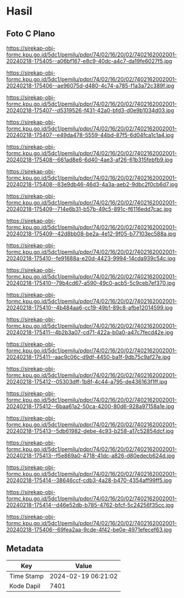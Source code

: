 # Hasil

## Foto C Plano

https://sirekap-obj-formc.kpu.go.id/5dc1/pemilu/pdpr/74/02/16/20/02/7402162002001-20240218-175405--a06bf167-e8c9-40dc-a4c7-da19fe6027f5.jpg

https://sirekap-obj-formc.kpu.go.id/5dc1/pemilu/pdpr/74/02/16/20/02/7402162002001-20240218-175406--ae96075d-d480-4c74-a785-f1a3a72c389f.jpg

https://sirekap-obj-formc.kpu.go.id/5dc1/pemilu/pdpr/74/02/16/20/02/7402162002001-20240218-175407--d5319526-f431-42a0-bfd3-d0e9b1034d03.jpg

https://sirekap-obj-formc.kpu.go.id/5dc1/pemilu/pdpr/74/02/16/20/02/7402162002001-20240218-175407--e49da478-5559-44bd-87f5-6d04fca1c1a4.jpg

https://sirekap-obj-formc.kpu.go.id/5dc1/pemilu/pdpr/74/02/16/20/02/7402162002001-20240218-175408--661ad8e6-6d40-4ae3-af26-61b315febfb9.jpg

https://sirekap-obj-formc.kpu.go.id/5dc1/pemilu/pdpr/74/02/16/20/02/7402162002001-20240218-175408--83e9db46-46d3-4a3a-aeb2-9dbc2f0cb6d7.jpg

https://sirekap-obj-formc.kpu.go.id/5dc1/pemilu/pdpr/74/02/16/20/02/7402162002001-20240218-175409--714e6b31-b57b-49c5-891c-f6116edd7cac.jpg

https://sirekap-obj-formc.kpu.go.id/5dc1/pemilu/pdpr/74/02/16/20/02/7402162002001-20240218-175409--42d8bb08-be2a-4e12-9f05-b77103ec588a.jpg

https://sirekap-obj-formc.kpu.go.id/5dc1/pemilu/pdpr/74/02/16/20/02/7402162002001-20240218-175410--fe91688a-e20d-4423-9994-14cda939c54c.jpg

https://sirekap-obj-formc.kpu.go.id/5dc1/pemilu/pdpr/74/02/16/20/02/7402162002001-20240218-175410--79b4cd67-a590-49c0-acb5-5c9ceb7ef370.jpg

https://sirekap-obj-formc.kpu.go.id/5dc1/pemilu/pdpr/74/02/16/20/02/7402162002001-20240218-175410--4b484aa6-cc19-49b1-89c8-afbe12014599.jpg

https://sirekap-obj-formc.kpu.go.id/5dc1/pemilu/pdpr/74/02/16/20/02/7402162002001-20240218-175411--4b2b3a07-cd71-422a-b0a0-a47c7fecd42e.jpg

https://sirekap-obj-formc.kpu.go.id/5dc1/pemilu/pdpr/74/02/16/20/02/7402162002001-20240218-175411--aac9c06c-d9df-4450-ba1f-9db75c9af27e.jpg

https://sirekap-obj-formc.kpu.go.id/5dc1/pemilu/pdpr/74/02/16/20/02/7402162002001-20240218-175412--05303dff-1b8f-4c44-a795-de436163f1ff.jpg

https://sirekap-obj-formc.kpu.go.id/5dc1/pemilu/pdpr/74/02/16/20/02/7402162002001-20240218-175412--6baa61a2-50ca-4200-80d6-928a97158a1e.jpg

https://sirekap-obj-formc.kpu.go.id/5dc1/pemilu/pdpr/74/02/16/20/02/7402162002001-20240218-175413--5db61982-debe-4c93-b258-a17c52854dcf.jpg

https://sirekap-obj-formc.kpu.go.id/5dc1/pemilu/pdpr/74/02/16/20/02/7402162002001-20240218-175413--f5e869a0-4718-41dc-a826-d80edecb624d.jpg

https://sirekap-obj-formc.kpu.go.id/5dc1/pemilu/pdpr/74/02/16/20/02/7402162002001-20240218-175414--38646ccf-cdb3-4a28-b470-4354aff99ff5.jpg

https://sirekap-obj-formc.kpu.go.id/5dc1/pemilu/pdpr/74/02/16/20/02/7402162002001-20240218-175414--d46e52db-b785-4762-bfcf-5c24256f35cc.jpg

https://sirekap-obj-formc.kpu.go.id/5dc1/pemilu/pdpr/74/02/16/20/02/7402162002001-20240218-175406--69fea2aa-9cde-4f42-be0e-4971efecef63.jpg


## Metadata

| Key        | Value               |
| ---------- | ------------------- |
| Time Stamp | 2024-02-19 06:21:02 |
| Kode Dapil | 7401                |



